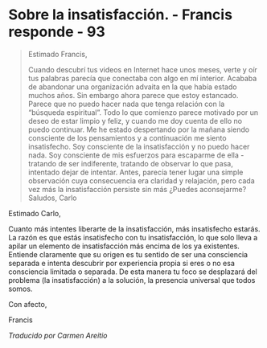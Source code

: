 # Sobre la insatisfacción. - Francis responde - 93

>Estimado Francis,
>
>Cuando descubrí tus videos en Internet hace unos meses, verte y oír tus palabras parecía que conectaba con algo en mí interior. Acababa de abandonar una organización advaita en la que había estado muchos años. Sin embargo ahora parece que estoy estancado. Parece que no puedo hacer nada que tenga relación con la “búsqueda espiritual”. Todo lo que comienzo parece motivado por un deseo de estar limpio y feliz, y cuando me doy cuenta de ello no puedo continuar. Me he estado despertando por la mañana siendo consciente de los pensamientos y a continuación me siento insatisfecho. Soy consciente de la insatisfacción y no puedo hacer nada. Soy consciente de mis esfuerzos para escaparme de ella - tratando de ser indiferente, tratando de observar lo que pasa, intentado dejar de intentar. Antes, parecía tener lugar una simple observación cuya consecuencia era claridad y relajación, pero cada vez más la insatisfacción persiste sin más ¿Puedes aconsejarme? Saludos, Carlo

Estimado Carlo,

Cuanto más intentes liberarte de la insatisfacción, más insatisfecho estarás. La razón es que estás insatisfecho con tu insatisfacción, lo que solo lleva a apilar un elemento de insatisfacción más encima de los ya existentes. Entiende claramente que su origen es tu sentido de ser una consciencia separada e intenta descubrir por experiencia propia si eres o no esa consciencia limitada o separada. De esta manera tu foco se desplazará del problema (la insatisfacción) a la solución, la presencia universal que todos somos.

Con afecto,

Francis

_Traducido por Carmen Areitio_